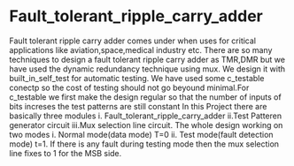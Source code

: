 # Fault_tolerant_ripple_carry_adder
Fault tolerant ripple carry adder comes under when uses for critical applications like aviation,space,medical industry etc.
There are so many techniques to design a fault tolerant ripple carry adder as TMR,DMR but we have used the dynamic redundancy technique using mux.
We design it with built_in_self_test for automatic testing.
We have used some c_testable conectp so the cost of testing should not go beyound minimal.For c_testable we first make the design regular so that the number of inputs of bits increses the test patterns are still constant
In this Project there are basically three modules i. Fault_tolerant_ripple_carry_adder ii.Test Patteren generator circuit iii.Mux selection line circuit.
The whole design working on two modes i. Normal mode(data mode) T=0 ii. Test mode(fault detection mode) t=1.
If there is any fault during testing mode then the mux selection line fixes to 1 for the MSB side.
